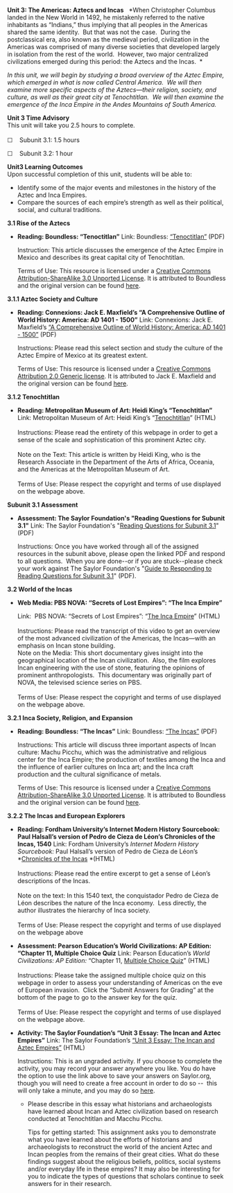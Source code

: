 **Unit 3: The Americas: Aztecs and Incas** <span id="3"></span> 
*When Christopher Columbus landed in the New World in 1492, he
mistakenly referred to the native inhabitants as “Indians,” thus
implying that all peoples in the Americas shared the same identity.  But
that was not the case.  During the postclassical era, also known as the
medieval period, civilization in the Americas was comprised of many
diverse societies that developed largely in isolation from the rest of
the world.  However, two major centralized civilizations emerged during
this period: the Aztecs and the Incas.  *  
  
 *In this unit, we will begin by studying a broad overview of the Aztec
Empire, which emerged in what is now called Central America.  We will
then examine more specific aspects of the Aztecs—their religion,
society, and culture, as well as their great city at Tenochtitlan.  We
will then examine the emergence of the Inca Empire in the Andes
Mountains of South America.*

**Unit 3 Time Advisory**  
This unit will take you 2.5 hours to complete.  
    
 ☐    Subunit 3.1: 1.5 hours  
  
 ☐    Subunit 3.2: 1 hour

**Unit3 Learning Outcomes**  
Upon successful completion of this unit, students will be able to:

-   Identify some of the major events and milestones in the history of
    the Aztec and Inca Empires.
-   Compare the sources of each empire’s strength as well as their
    political, social, and cultural traditions.

**3.1 Rise of the Aztecs** <span id="3.1"></span> 
-   **Reading: Boundless: “Tenoctitlan”**
    Link: Boundless:
    [“Tenoctitlan”](https://resources.saylor.org/wwwresources/archived/site/wp-content/uploads/2013/05/HIST102-3.1-Tenoctitlan.pdf) (PDF)  
      
     Instruction: This article discusses the emergence of the Aztec
    Empire in Mexico and describes its great capital city of
    Tenochtitlan.  
      
     Terms of Use: This resource is licensed under a [Creative Commons
    Attribution-ShareAlike 3.0 Unported
    License](http://creativecommons.org/licenses/by-sa/3.0/). It is
    attributed to Boundless and the original version can be found
    [here](https://www.boundless.com/art-history/americas-after-1300/aztecs/tenoctitlan/). 

**3.1.1 Aztec Society and Culture** <span id="3.1.1"></span> 
-   **Reading: Connexions: Jack E. Maxfield’s “A Comprehensive Outline
    of World History: America: AD 1401 - 1500”**
    Link: Connexions: Jack E. Maxfield’s [“A Comprehensive Outline of
    World History: America: AD 1401 -
    1500”](https://resources.saylor.org/wwwresources/archived/site/wp-content/uploads/2013/05/HIST102-3.1.1-AmericaAD1401to1500.pdf) (PDF)  
      
     Instructions: Please read this select section and study the culture
    of the Aztec Empire of Mexico at its greatest extent.  
      
     Terms of Use: This resource is licensed under a [Creative Commons
    Attribution 2.0 Generic
    license](http://creativecommons.org/licenses/by/2.0/). It is
    attributed to Jack E. Maxfield and the original version can be found
    [here](http://cnx.org/content/m17798/latest/).

**3.1.2 Tenochtitlan** <span id="3.1.2"></span> 
-   **Reading: Metropolitan Museum of Art: Heidi King’s “Tenochtitlan”**
    Link: Metropolitan Museum of Art: Heidi King’s
    “[Tenochtitlan](http://www.metmuseum.org/toah/hd/teno_1/hd_teno_1.htm)”
    (HTML)  
        
     Instructions: Please read the entirety of this webpage in order to
    get a sense of the scale and sophistication of this prominent Aztec
    city.  
        
     Note on the Text: This article is written by Heidi King, who is the
    Research Associate in the Department of the Arts of Africa, Oceania,
    and the Americas at the Metropolitan Museum of Art.  
        
     Terms of Use: Please respect the copyright and terms of use
    displayed on the webpage above.

**Subunit 3.1 Assessment** <span id="3.1.3"></span> 
-   **Assessment: The Saylor Foundation's "Reading Questions for Subunit
    3.1"**
    Link: The Saylor Foundation's "[Reading Questions for Subunit
    3.1](https://resources.saylor.org/wwwresources/archived/site/wp-content/uploads/2014/02/HIST102-Assignment3.1-FINAL.pdf)"
    (PDF)  
      
     Instructions: Once you have worked through all of the assigned
    resources in the subunit above, please open the linked PDF and
    respond to all questions.  When you are done--or if you are
    stuck--please check your work against The Saylor Foundation's
    "[Guide to Responding to Reading Questions for Subunit
    3.1](https://resources.saylor.org/wwwresources/archived/site/wp-content/uploads/2011/06/HIST102-Assignment3.1-GTR-FINAL.pdf)"
    (PDF).

**3.2 World of the Incas** <span id="3.2"></span> 
-   **Web Media: PBS NOVA: “Secrets of Lost Empires”: “The Inca
    Empire”**

    Link:  PBS NOVA: “Secrets of Lost Empires”: “[The Inca
    Empire](http://www.pbs.org/wgbh/nova/transcripts/2404inca.html)” (HTML)  
        
     Instructions: Please read the transcript of this video to get an
    overview of the most advanced civilization of the Americas, the
    Incas—with an emphasis on Incan stone building.    
     Note on the Media: This short documentary gives insight into the
    geographical location of the Incan civilization.  Also, the film
    explores Incan engineering with the use of stone, featuring the
    opinions of prominent anthropologists.  This documentary was
    originally part of NOVA, the televised science series on PBS.  
        
     Terms of Use: Please respect the copyright and terms of use
    displayed on the webpage above.

**3.2.1 Inca Society, Religion, and Expansion** <span
id="3.2.1"></span> 
-   **Reading: Boundless: “The Incas”**
    Link: Boundless: [“The
    Incas”](https://resources.saylor.org/wwwresources/archived/site/wp-content/uploads/2013/05/HIST102-3.2.1-The-Incas.pdf) (PDF)  
      
     Instructions: This article will discuss three important aspects of
    Incan culture: Machu Picchu, which was the administrative and
    religious center for the Inca Empire; the production of textiles
    among the Inca and the influence of earlier cultures on Inca art;
    and the Inca craft production and the cultural significance of
    metals.  
      
     Terms of Use: This resource is licensed under a [Creative Commons
    Attribution-ShareAlike 3.0 Unported
    License](http://creativecommons.org/licenses/by-sa/3.0/). It is
    attributed to Boundless and the original version can be found
    [here](https://www.boundless.com/art-history/americas-after-1300/incas/).

**3.2.2 The Incas and European Explorers** <span id="3.2.2"></span> 
-   **Reading: Fordham University’s Internet Modern History Sourcebook:
    Paul Halsall’s version of Pedro de Cieza de Léon’s Chronicles of the
    Incas, 1540**
    Link: Fordham University’s *Internet Modern History Sourcebook:*
    Paul Halsall’s version of Pedro de Cieza de Léon’s *[Chronicles of
    the
    Incas](http://www.fordham.edu/halsall/mod/1540cieza.html) *(HTML)  
        
     Instructions: Please read the entire excerpt to get a sense of
    Léon’s descriptions of the Incas.  
        
     Note on the text: In this 1540 text, the conquistador Pedro de
    Cieza de Léon describes the nature of the Inca economy.  Less
    directly, the author illustrates the hierarchy of Inca society.  
        
     Terms of Use: Please respect the copyright and terms of use
    displayed on the webpage above

-   **Assessment: Pearson Education’s World Civilizations: AP Edition:
    “Chapter 11, Multiple Choice Quiz**
    Link: Pearson Education’s *World Civilizations: AP Edition:*
    “Chapter 11, [Multiple Choice
    Quiz](http://wps.ablongman.com/long_stearns_wcap_4/18/4648/1189996.cw/content/index.html)”
    (HTML)  
        
     Instructions: Please take the assigned multiple choice quiz on this
    webpage in order to assess your understanding of Americas on the eve
    of European invasion.  Click the “Submit Answers for Grading” at the
    bottom of the page to go to the answer key for the quiz.  
        
     Terms of Use: Please respect the copyright and terms of use
    displayed on the webpage above.

-   **Activity: The Saylor Foundation’s “Unit 3 Essay: The Incan and
    Aztec Empires”**
    Link: The Saylor Foundation’s [“Unit 3 Essay: The Incan and Aztec
    Empires”](http://school.saylor.org/mod/quiz/view.php?id=1978)
    (HTML)  
      
     Instructions: This is an ungraded activity. If you choose to
    complete the activity, you may record your answer anywhere you like.
    You do have the option to use the link above to save your answers on
    Saylor.org, though you will need to create a free account in order
    to do so --  this will only take a minute, and you may do
    so [here](http://eportfolio.saylor.org/users/sign_up).  

    -   Please describe in this essay what historians and archaeologists
        have learned about Incan and Aztec civilization based on
        research conducted at Tenochtitlan and Macchu Picchu.  
          
         Tips for getting started: This assignment asks you to
        demonstrate what you have learned about the efforts of
        historians and archaeologists to reconstruct the world of the
        ancient Aztec and Incan peoples from the remains of their great
        cities. What do these findings suggest about the religious
        beliefs, politics, social systems and/or everyday life in these
        empires? It may also be interesting for you to indicate the
        types of questions that scholars continue to seek answers for in
        their research. 


